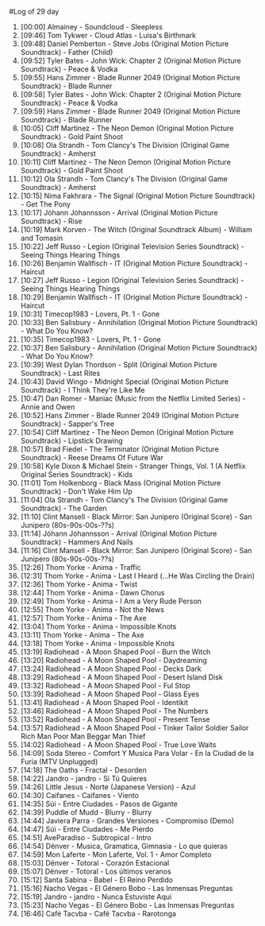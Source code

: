 #Log of 29 day

1. [00:00] Almainey - Soundcloud - Sleepless
1. [09:46] Tom Tykwer - Cloud Atlas - Luisa's Birthmark
1. [09:48] Daniel Pemberton - Steve Jobs (Original Motion Picture Soundtrack) - Father (Child)
1. [09:52] Tyler Bates - John Wick: Chapter 2 (Original Motion Picture Soundtrack) - Peace & Vodka
1. [09:55] Hans Zimmer - Blade Runner 2049 (Original Motion Picture Soundtrack) - Blade Runner
1. [09:58] Tyler Bates - John Wick: Chapter 2 (Original Motion Picture Soundtrack) - Peace & Vodka
1. [09:59] Hans Zimmer - Blade Runner 2049 (Original Motion Picture Soundtrack) - Blade Runner
1. [10:05] Cliff Martinez - The Neon Demon (Original Motion Picture Soundtrack) - Gold Paint Shoot
1. [10:08] Ola Strandh - Tom Clancy's The Division (Original Game Soundtrack) - Amherst
1. [10:11] Cliff Martinez - The Neon Demon (Original Motion Picture Soundtrack) - Gold Paint Shoot
1. [10:12] Ola Strandh - Tom Clancy's The Division (Original Game Soundtrack) - Amherst
1. [10:15] Nima Fakhrara - The Signal (Original Motion Picture Soundtrack) - Get The Pony
1. [10:17] Jóhann Jóhannsson - Arrival (Original Motion Picture Soundtrack) - Rise
1. [10:19] Mark Korven - The Witch (Original Soundtrack Album) - William and Tomasin
1. [10:22] Jeff Russo - Legion (Original Television Series Soundtrack) - Seeing Things Hearing Things
1. [10:26] Benjamin Wallfisch - IT (Original Motion Picture Soundtrack) - Haircut
1. [10:27] Jeff Russo - Legion (Original Television Series Soundtrack) - Seeing Things Hearing Things
1. [10:29] Benjamin Wallfisch - IT (Original Motion Picture Soundtrack) - Haircut
1. [10:31] Timecop1983 - Lovers, Pt. 1 - Gone
1. [10:33] Ben Salisbury - Annihilation (Original Motion Picture Soundtrack) - What Do You Know?
1. [10:35] Timecop1983 - Lovers, Pt. 1 - Gone
1. [10:37] Ben Salisbury - Annihilation (Original Motion Picture Soundtrack) - What Do You Know?
1. [10:39] West Dylan Thordson - Split (Original Motion Picture Soundtrack) - Last Rites
1. [10:43] David Wingo - Midnight Special (Original Motion Picture Soundtrack) - I Think They're Like Me
1. [10:47] Dan Romer - Maniac (Music from the Netflix Limited Series) - Annie and Owen
1. [10:52] Hans Zimmer - Blade Runner 2049 (Original Motion Picture Soundtrack) - Sapper's Tree
1. [10:54] Cliff Martinez - The Neon Demon (Original Motion Picture Soundtrack) - Lipstick Drawing
1. [10:57] Brad Fiedel - The Terminator (Original Motion Picture Soundtrack) - Reese Dreams Of Future War
1. [10:58] Kyle Dixon & Michael Stein - Stranger Things, Vol. 1 (A Netflix Original Series Soundtrack) - Kids
1. [11:01] Tom Holkenborg - Black Mass (Original Motion Picture Soundtrack) - Don't Wake Him Up
1. [11:04] Ola Strandh - Tom Clancy's The Division (Original Game Soundtrack) - The Garden
1. [11:10] Clint Mansell - Black Mirror: San Junipero (Original Score) - San Junipero (80s-90s-00s-??s)
1. [11:14] Jóhann Jóhannsson - Arrival (Original Motion Picture Soundtrack) - Hammers And Nails
1. [11:16] Clint Mansell - Black Mirror: San Junipero (Original Score) - San Junipero (80s-90s-00s-??s)
1. [12:26] Thom Yorke - Anima - Traffic
1. [12:31] Thom Yorke - Anima - Last I Heard (...He Was Circling the Drain)
1. [12:36] Thom Yorke - Anima - Twist
1. [12:44] Thom Yorke - Anima - Dawn Chorus
1. [12:49] Thom Yorke - Anima - I Am a Very Rude Person
1. [12:55] Thom Yorke - Anima - Not the News
1. [12:57] Thom Yorke - Anima - The Axe
1. [13:04] Thom Yorke - Anima - Impossible Knots
1. [13:11] Thom Yorke - Anima - The Axe
1. [13:18] Thom Yorke - Anima - Impossible Knots
1. [13:19] Radiohead - A Moon Shaped Pool - Burn the Witch
1. [13:20] Radiohead - A Moon Shaped Pool - Daydreaming
1. [13:24] Radiohead - A Moon Shaped Pool - Decks Dark
1. [13:29] Radiohead - A Moon Shaped Pool - Desert Island Disk
1. [13:32] Radiohead - A Moon Shaped Pool - Ful Stop
1. [13:39] Radiohead - A Moon Shaped Pool - Glass Eyes
1. [13:41] Radiohead - A Moon Shaped Pool - Identikit
1. [13:46] Radiohead - A Moon Shaped Pool - The Numbers
1. [13:52] Radiohead - A Moon Shaped Pool - Present Tense
1. [13:57] Radiohead - A Moon Shaped Pool - Tinker Tailor Soldier Sailor Rich Man Poor Man Beggar Man Thief
1. [14:02] Radiohead - A Moon Shaped Pool - True Love Waits
1. [14:09] Soda Stereo - Comfort Y Musica Para Volar - En la Ciudad de la Furia (MTV Unplugged)
1. [14:18] The Oaths - Fractal - Desorden
1. [14:22] Jandro - jandro - Si Tú Quieres
1. [14:26] Little Jesus - Norte (Japanese Version) - Azul
1. [14:30] Caifanes - Caifanes - Viento
1. [14:35] Súi - Entre Ciudades - Pasos de Gigante
1. [14:39] Puddle of Mudd - Blurry - Blurry
1. [14:44] Javiera Parra - Grandes Versiones - Compromiso (Demo)
1. [14:47] Súi - Entre Ciudades - Me Pierdo
1. [14:51] AveParadiso - Subtropical - Intro
1. [14:54] Dënver - Musica, Gramatica, Gimnasia - Lo que quieras
1. [14:59] Mon Laferte - Mon Laferte, Vol. 1 - Amor Completo
1. [15:03] Dënver - Totoral - Corazón Estacional
1. [15:07] Dënver - Totoral - Los últimos veranos
1. [15:12] Santa Sabina - Babel - El Reino Perdido
1. [15:16] Nacho Vegas - El Género Bobo - Las Inmensas Preguntas
1. [15:19] Jandro - jandro - Nunca Estuviste Aquí
1. [15:23] Nacho Vegas - El Género Bobo - Las Inmensas Preguntas
1. [16:46] Café Tacvba - Café Tacvba - Rarotonga

